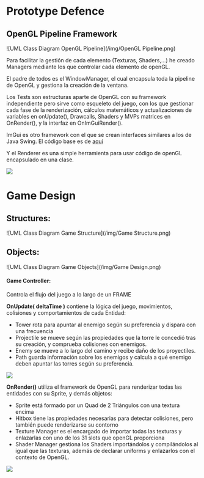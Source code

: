 # Prototype Defence

## OpenGL Pipeline Framework

![UML Class Diagram OpenGL Pipeline](/img/OpenGL Pipeline.png)

Para facilitar la gestión de cada elemento (Texturas, Shaders,...) he creado Managers mediante los que controlar cada elemento de openGL.

El padre de todos es el WindowManager, el cual encapsula toda la pipeline de OpenGL y gestiona la creación de la ventana.

Los Tests son estructuras aparte de OpenGL con su framework independiente pero sirve como esqueleto del juego, con los que gestionar cada fase de la renderización, cálculos matemáticos y actualizaciones de variables en onUpdate(), Drawcalls, Shaders y MVPs matrices en OnRender(), y la interfaz en OnImGuiRender().

ImGui es otro framework con el que se crean interfaces similares a los de Java Swing. El código base es de [aquí](https://github.com/ocornut/imgui)

Y el Renderer es una simple herramienta para usar código de openGL encapsulado en una clase.

[![](https://mermaid.ink/img/eyJjb2RlIjoic2VxdWVuY2VEaWFncmFtXHJcblxyXG4gICAgV2luZG93TWFuYWdlci0-PitXaW5kb3dNYW5hZ2VyOiBDcmVhdGUgV2luZG93IGFuZCBDb250ZXh0XHJcbiAgICBXaW5kb3dNYW5hZ2VyLT4-K1JlbmRlcmVyOiBFbmFibGUgb3BlbkdMIEZsYWdzXHJcbiAgICBXaW5kb3dNYW5hZ2VyLT4-K0ltR3VpTWFuYWdlcjogU2V0dXAgKENyZWF0ZSBDb250ZXh0ICYgSW5pdGlhdGUpXHJcbiAgICBXaW5kb3dNYW5hZ2VyLT4-LVRlc3RNYW5hZ2VyOiBDcmVhdGUgVGVzdHNcclxuICAgIFRlc3RNYW5hZ2VyLT4-K0dhbWU6IEluaWNpYWxpemFyXHJcbiAgICBHYW1lLT4-K1NoYWRlck1hbmFnZXI6IEJpbmQgdG9kb3MgbG9zIHNoYWRlcnMgcXVlIG5lY2VzaXRlXHJcbiAgICBHYW1lLT4-K1RleHR1cmVNYW5hZ2VyOiBCaW5kIHRvZGFzIGxhcyB0ZXh0dXJhcyBxdWUgbmVjZXNpdGVcclxuICAgIEdhbWUtPj4tU2hhZGVyTWFuYWdlcjogc2V0VGV4dHVyZVNsb3RzKG51bVRleHR1cmVzKVxyXG4gICAgV2luZG93TWFuYWdlci0-PitXaW5kb3dNYW5hZ2VyOiBTdGFydFJlbmRlcmluZ0xvb3BcclxuICAgIGxvb3AgQ2FkYSBmcmFtZVxyXG4gICAgICAgIFdpbmRvd01hbmFnZXItPj4rSW1HdWlNYW5hZ2VyOiBTdGFydCBGcmFtZVxyXG4gICAgICAgIFdpbmRvd01hbmFnZXItPj5XaW5kb3dNYW5hZ2VyOiBDYWxjdWxhdGUgRGVsdGEgVGltZVxyXG4gICAgICAgIGFsdCBTaSBoYXkgdW4gVGVzdCBlbiBtYXJjaGFcclxuICAgICAgICAgICAgV2luZG93TWFuYWdlci0-PitUZXN0TWFuYWdlcjogT25VcGRhdGUoZGVsdGFUaW1lKVxyXG4gICAgICAgICAgICBXaW5kb3dNYW5hZ2VyLT4-K1Rlc3RNYW5hZ2VyOiBPblJlbmRlcigpXHJcbiAgICAgICAgICAgIFdpbmRvd01hbmFnZXItPj4rVGVzdE1hbmFnZXI6IE9uSW1HdWlSZW5kZXIoKVxyXG4gICAgICAgIGVuZFxyXG5cclxuICAgICAgICBXaW5kb3dNYW5hZ2VyLT4-LUltR3VpTWFuYWdlcjogRW5kIEZyYW1lXHJcbiAgICAgICAgXHJcbiAgICBlbmRcclxuXHJcbiAgICBXaW5kb3dNYW5hZ2VyLT4-K1dpbmRvd01hbmFnZXI6IFNodXRkb3duXHJcbiAgICBXaW5kb3dNYW5hZ2VyLT4-LUltR3VpTWFuYWdlcjogU2h1dGRvd24iLCJtZXJtYWlkIjp7InRoZW1lIjoiZm9yZXN0In0sInVwZGF0ZUVkaXRvciI6ZmFsc2V9)](https://mermaid-js.github.io/mermaid-live-editor/#/edit/eyJjb2RlIjoic2VxdWVuY2VEaWFncmFtXHJcblxyXG4gICAgV2luZG93TWFuYWdlci0-PitXaW5kb3dNYW5hZ2VyOiBDcmVhdGUgV2luZG93IGFuZCBDb250ZXh0XHJcbiAgICBXaW5kb3dNYW5hZ2VyLT4-K1JlbmRlcmVyOiBFbmFibGUgb3BlbkdMIEZsYWdzXHJcbiAgICBXaW5kb3dNYW5hZ2VyLT4-K0ltR3VpTWFuYWdlcjogU2V0dXAgKENyZWF0ZSBDb250ZXh0ICYgSW5pdGlhdGUpXHJcbiAgICBXaW5kb3dNYW5hZ2VyLT4-LVRlc3RNYW5hZ2VyOiBDcmVhdGUgVGVzdHNcclxuICAgIFRlc3RNYW5hZ2VyLT4-K0dhbWU6IEluaWNpYWxpemFyXHJcbiAgICBHYW1lLT4-K1NoYWRlck1hbmFnZXI6IEJpbmQgdG9kb3MgbG9zIHNoYWRlcnMgcXVlIG5lY2VzaXRlXHJcbiAgICBHYW1lLT4-K1RleHR1cmVNYW5hZ2VyOiBCaW5kIHRvZGFzIGxhcyB0ZXh0dXJhcyBxdWUgbmVjZXNpdGVcclxuICAgIEdhbWUtPj4tU2hhZGVyTWFuYWdlcjogc2V0VGV4dHVyZVNsb3RzKG51bVRleHR1cmVzKVxyXG4gICAgV2luZG93TWFuYWdlci0-PitXaW5kb3dNYW5hZ2VyOiBTdGFydFJlbmRlcmluZ0xvb3BcclxuICAgIGxvb3AgQ2FkYSBmcmFtZVxyXG4gICAgICAgIFdpbmRvd01hbmFnZXItPj4rSW1HdWlNYW5hZ2VyOiBTdGFydCBGcmFtZVxyXG4gICAgICAgIFdpbmRvd01hbmFnZXItPj5XaW5kb3dNYW5hZ2VyOiBDYWxjdWxhdGUgRGVsdGEgVGltZVxyXG4gICAgICAgIGFsdCBTaSBoYXkgdW4gVGVzdCBlbiBtYXJjaGFcclxuICAgICAgICAgICAgV2luZG93TWFuYWdlci0-PitUZXN0TWFuYWdlcjogT25VcGRhdGUoZGVsdGFUaW1lKVxyXG4gICAgICAgICAgICBXaW5kb3dNYW5hZ2VyLT4-K1Rlc3RNYW5hZ2VyOiBPblJlbmRlcigpXHJcbiAgICAgICAgICAgIFdpbmRvd01hbmFnZXItPj4rVGVzdE1hbmFnZXI6IE9uSW1HdWlSZW5kZXIoKVxyXG4gICAgICAgIGVuZFxyXG5cclxuICAgICAgICBXaW5kb3dNYW5hZ2VyLT4-LUltR3VpTWFuYWdlcjogRW5kIEZyYW1lXHJcbiAgICAgICAgXHJcbiAgICBlbmRcclxuXHJcbiAgICBXaW5kb3dNYW5hZ2VyLT4-K1dpbmRvd01hbmFnZXI6IFNodXRkb3duXHJcbiAgICBXaW5kb3dNYW5hZ2VyLT4-LUltR3VpTWFuYWdlcjogU2h1dGRvd24iLCJtZXJtYWlkIjp7InRoZW1lIjoiZm9yZXN0In0sInVwZGF0ZUVkaXRvciI6ZmFsc2V9)



# Game Design

## Structures:

![UML Class Diagram Game Structure](/img/Game Structure.png)

## Objects:

![UML Class Diagram Game Objects](/img/Game Design.png)

#### Game Controller:
Controla el flujo del juego a lo largo de un FRAME

**OnUpdate( deltaTime )** contiene la lógica del juego, movimientos, colisiones y comportamientos de cada Entidad:
- Tower rota para apuntar al enemigo según su preferencia y dispara con una frecuencia
- Projectile se mueve según las propiedades que la torre le concedió tras su creación, y comprueba colisiones con enemigos.
- Enemy se mueve a lo largo del camino y recibe daño de los proyectiles.
- Path guarda información sobre los enemigos y calcula a qué enemigo deben apuntar las torres según su preferencia.


[![](https://mermaid.ink/img/eyJjb2RlIjoic2VxdWVuY2VEaWFncmFtXHJcblxyXG4gICAgcGFydGljaXBhbnQgR2FtZSBhcyBHYW1lIENvbnRyb2xsZXJcclxuXHJcbiAgICBwYXIgb25VcGRhdGUgcG9yIEZyYW1lXHJcblxyXG4gICAgICAgIGxvb3AgQ2FkYSBmcmFtZVxyXG5cclxuICAgICAgICAgICAgbG9vcCBDYWRhIHByb2plY3RpbGVcclxuXHJcbiAgICAgICAgICAgICAgICBhbHQgQ29saXNpb24gY29uIEVuZW1pZ29cclxuXHJcbiAgICAgICAgICAgICAgICAgICAgR2FtZS0-PitQcm9qZWN0aWxlOiBEZWxldGVcclxuICAgICAgICAgICAgICAgICAgICBHYW1lLT4-K0VuZW15OiBnZXRIaXQoVG93ZXIgRG1nKVxyXG4gICAgICAgICAgICAgICAgICAgIEVuZW15LS0-Pi1HYW1lOiBMaWZlXHJcblxyXG4gICAgICAgICAgICAgICAgICAgIGFsdCBMaWZlIDw9IDBcclxuICAgICAgICAgICAgICAgICAgICAgICAgR2FtZS0-PitFbmVteTogRGVsZXRlXHJcbiAgICAgICAgICAgICAgICAgICAgZW5kXHJcblxyXG4gICAgICAgICAgICAgICAgZWxzZSBObyBDb2xpc2lvbmFcclxuXHJcbiAgICAgICAgICAgICAgICAgICAgYWx0IEhvbW1pbmdcclxuICAgICAgICAgICAgICAgICAgICBUb3dlci0-PitQcm9qZWN0aWxlOiBHZXQgQWltZWQgRW5lbXlcclxuICAgICAgICAgICAgICAgICAgICAgICAgUHJvamVjdGlsZS0tPj4tUHJvamVjdGlsZTogTG9va0F0KEVuZW15KVxyXG4gICAgICAgICAgICAgICAgICAgIGVuZFxyXG5cclxuICAgICAgICAgICAgICAgICAgICBHYW1lLT4-K1Byb2plY3RpbGU6IE1vdmVcclxuXHJcbiAgICAgICAgICAgICAgICBlbmRcclxuXHJcbiAgICAgICAgICAgIGVuZFxyXG5cclxuICAgICAgICAgICAgbG9vcCBDYWRhIFRvd2VyXHJcbiAgICAgICAgICAgICAgICBHYW1lLT4-K1Rvd2VyOiBBcHVudGFyIEVuZW1pZ29cclxuICAgICAgICAgICAgICAgIFRvd2VyLT4-K1BhdGg6IEdldCBGaXJzdC9MYXN0L1dlYWsvU3Ryb25nIEVuZW15XHJcbiAgICAgICAgICAgICAgICBQYXRoLS0-Pi1Ub3dlcjogQWltZWQgRW5lbXlcclxuICAgICAgICAgICAgICAgIFRvd2VyLS0-Pi1Ub3dlcjogTG9va0F0KEVuZW15IFBvc2l0aW9uKVxyXG4gICAgICAgICAgICBlbmRcclxuXHJcbiAgICAgICAgICAgIGxvb3AgQ2FkYSBFbmVteVxyXG4gICAgICAgICAgICAgICAgR2FtZS0-PitFbmVteTogTW92ZVxyXG4gICAgICAgICAgICBlbmRcclxuXHJcbiAgICAgICAgZW5kXHJcblxyXG4gICAgYW5kIG9uVXBkYXRlIHBvciBTaG9vdFRpbWVyXHJcbiAgICAgICAgbG9vcCBDYWRhIFRvd2VyXHJcbiAgICAgICAgICAgIGFsdCBTaG9vdFRpbWVyID49IDEgLyBUb3dlciBTcGVlZFxyXG4gICAgICAgICAgICAgICAgR2FtZS0-PitUb3dlcjogU2hvb3RcclxuICAgICAgICAgICAgZW5kXHJcbiAgICAgICAgZW5kXHJcbiAgICBlbmQiLCJtZXJtYWlkIjp7InRoZW1lIjoiZm9yZXN0In0sInVwZGF0ZUVkaXRvciI6ZmFsc2V9)](https://mermaid-js.github.io/mermaid-live-editor/#/edit/eyJjb2RlIjoic2VxdWVuY2VEaWFncmFtXHJcblxyXG4gICAgcGFydGljaXBhbnQgR2FtZSBhcyBHYW1lIENvbnRyb2xsZXJcclxuXHJcbiAgICBwYXIgb25VcGRhdGUgcG9yIEZyYW1lXHJcblxyXG4gICAgICAgIGxvb3AgQ2FkYSBmcmFtZVxyXG5cclxuICAgICAgICAgICAgbG9vcCBDYWRhIHByb2plY3RpbGVcclxuXHJcbiAgICAgICAgICAgICAgICBhbHQgQ29saXNpb24gY29uIEVuZW1pZ29cclxuXHJcbiAgICAgICAgICAgICAgICAgICAgR2FtZS0-PitQcm9qZWN0aWxlOiBEZWxldGVcclxuICAgICAgICAgICAgICAgICAgICBHYW1lLT4-K0VuZW15OiBnZXRIaXQoVG93ZXIgRG1nKVxyXG4gICAgICAgICAgICAgICAgICAgIEVuZW15LS0-Pi1HYW1lOiBMaWZlXHJcblxyXG4gICAgICAgICAgICAgICAgICAgIGFsdCBMaWZlIDw9IDBcclxuICAgICAgICAgICAgICAgICAgICAgICAgR2FtZS0-PitFbmVteTogRGVsZXRlXHJcbiAgICAgICAgICAgICAgICAgICAgZW5kXHJcblxyXG4gICAgICAgICAgICAgICAgZWxzZSBObyBDb2xpc2lvbmFcclxuXHJcbiAgICAgICAgICAgICAgICAgICAgYWx0IEhvbW1pbmdcclxuICAgICAgICAgICAgICAgICAgICBUb3dlci0-PitQcm9qZWN0aWxlOiBHZXQgQWltZWQgRW5lbXlcclxuICAgICAgICAgICAgICAgICAgICAgICAgUHJvamVjdGlsZS0tPj4tUHJvamVjdGlsZTogTG9va0F0KEVuZW15KVxyXG4gICAgICAgICAgICAgICAgICAgIGVuZFxyXG5cclxuICAgICAgICAgICAgICAgICAgICBHYW1lLT4-K1Byb2plY3RpbGU6IE1vdmVcclxuXHJcbiAgICAgICAgICAgICAgICBlbmRcclxuXHJcbiAgICAgICAgICAgIGVuZFxyXG5cclxuICAgICAgICAgICAgbG9vcCBDYWRhIFRvd2VyXHJcbiAgICAgICAgICAgICAgICBHYW1lLT4-K1Rvd2VyOiBBcHVudGFyIEVuZW1pZ29cclxuICAgICAgICAgICAgICAgIFRvd2VyLT4-K1BhdGg6IEdldCBGaXJzdC9MYXN0L1dlYWsvU3Ryb25nIEVuZW15XHJcbiAgICAgICAgICAgICAgICBQYXRoLS0-Pi1Ub3dlcjogQWltZWQgRW5lbXlcclxuICAgICAgICAgICAgICAgIFRvd2VyLS0-Pi1Ub3dlcjogTG9va0F0KEVuZW15IFBvc2l0aW9uKVxyXG4gICAgICAgICAgICBlbmRcclxuXHJcbiAgICAgICAgICAgIGxvb3AgQ2FkYSBFbmVteVxyXG4gICAgICAgICAgICAgICAgR2FtZS0-PitFbmVteTogTW92ZVxyXG4gICAgICAgICAgICBlbmRcclxuXHJcbiAgICAgICAgZW5kXHJcblxyXG4gICAgYW5kIG9uVXBkYXRlIHBvciBTaG9vdFRpbWVyXHJcbiAgICAgICAgbG9vcCBDYWRhIFRvd2VyXHJcbiAgICAgICAgICAgIGFsdCBTaG9vdFRpbWVyID49IDEgLyBUb3dlciBTcGVlZFxyXG4gICAgICAgICAgICAgICAgR2FtZS0-PitUb3dlcjogU2hvb3RcclxuICAgICAgICAgICAgZW5kXHJcbiAgICAgICAgZW5kXHJcbiAgICBlbmQiLCJtZXJtYWlkIjp7InRoZW1lIjoiZm9yZXN0In0sInVwZGF0ZUVkaXRvciI6ZmFsc2V9)



**OnRender()** utiliza el framework de OpenGL para renderizar todas las entidades con su Sprite, y demás objetos:
- Sprite está formado por un Quad de 2 Triángulos con una textura encima
- Hitbox tiene las propiedades necesarias para detectar colisiones, pero también puede renderizarse su contorno
- Texture Manager es el encargado de importar todas las texturas y enlazarlas con uno de los 31 slots que openGL proporciona
- Shader Manager gestiona los Shaders importándolos y compilándolos al igual que las texturas, además de declarar uniforms y enlazarlos con el contexto de OpenGL.



[![](https://mermaid.ink/img/eyJjb2RlIjoic2VxdWVuY2VEaWFncmFtXHJcblxyXG5wYXJ0aWNpcGFudCBHYW1lIGFzIEdhbWUgQ29udHJvbGxlclxyXG5wYXJ0aWNpcGFudCBTcHJpdGUgYXMgRW50aXR5IFNwcml0ZVxyXG5wYXJ0aWNpcGFudCBIaXRib3ggYXMgRW50aXR5IEhpdGJveFxyXG5wYXJ0aWNpcGFudCBUZXh0dXJlIGFzIFRleHR1cmUgTWFuYWdlclxyXG5wYXJ0aWNpcGFudCBTaGFkZXIgYXMgU2hhZGVyIE1hbmFnZXJcclxuXHJcbk5vdGUgbGVmdCBvZiBHYW1lIDogb25SZW5kZXIoKVxyXG5cclxuR2FtZS0-PitTaGFkZXIgOiBCaW5kIE1haW4gU2hhZGVyXHJcblxyXG5sb29wIENhZGEgVGV4dHVyYVxyXG4gICAgR2FtZS0-PitUZXh0dXJlIDogQmluZChzbG90KVxyXG5lbmRcclxuXHJcbk5vdGUgbGVmdCBvZiBHYW1lIDogU3ByaXRlIERyYXdpbmdcclxuXHJcbmxvb3AgQ2FkYSBFbnRpdHlcclxuXHJcbiAgICBHYW1lLT4-K1Nwcml0ZSA6IERyYXdcclxuICAgIFNwcml0ZS0-PitTaGFkZXIgOiBTRVQgTVZQIFVuaWZvcm0gPSBTcHJpdGUgTVZQICogZGVmYXVsdCBNVlBcclxuICAgIFNwcml0ZS0-Pi1TcHJpdGUgOiBnbERyYXcoKVxyXG5cclxuZW5kXHJcblxyXG5Ob3RlIGxlZnQgb2YgR2FtZSA6IEhpdGJveCBHcmlkIERyYXdpbmdcclxuXHJcbmxvb3AgQ2FkYSBFbnRpdHkgY29uIEhpdGJveFxyXG5cclxuICAgIEdhbWUtPj4rSGl0Ym94IDogRHJhdyBHcmlkXHJcbiAgICBIaXRib3gtPj4rU2hhZGVyIDogU0VUIE1WUCBVbmlmb3JtID0gSGl0Ym94IE1WUCAqIGRlZmF1bHQgTVZQXHJcbiAgICBIaXRib3gtPj4tSGl0Ym94IDogZ2xEcmF3KClcclxuXHJcbmVuZCIsIm1lcm1haWQiOnsidGhlbWUiOiJmb3Jlc3QifSwidXBkYXRlRWRpdG9yIjpmYWxzZX0)](https://mermaid-js.github.io/mermaid-live-editor/#/edit/eyJjb2RlIjoic2VxdWVuY2VEaWFncmFtXHJcblxyXG5wYXJ0aWNpcGFudCBHYW1lIGFzIEdhbWUgQ29udHJvbGxlclxyXG5wYXJ0aWNpcGFudCBTcHJpdGUgYXMgRW50aXR5IFNwcml0ZVxyXG5wYXJ0aWNpcGFudCBIaXRib3ggYXMgRW50aXR5IEhpdGJveFxyXG5wYXJ0aWNpcGFudCBUZXh0dXJlIGFzIFRleHR1cmUgTWFuYWdlclxyXG5wYXJ0aWNpcGFudCBTaGFkZXIgYXMgU2hhZGVyIE1hbmFnZXJcclxuXHJcbk5vdGUgbGVmdCBvZiBHYW1lIDogb25SZW5kZXIoKVxyXG5cclxuR2FtZS0-PitTaGFkZXIgOiBCaW5kIE1haW4gU2hhZGVyXHJcblxyXG5sb29wIENhZGEgVGV4dHVyYVxyXG4gICAgR2FtZS0-PitUZXh0dXJlIDogQmluZChzbG90KVxyXG5lbmRcclxuXHJcbk5vdGUgbGVmdCBvZiBHYW1lIDogU3ByaXRlIERyYXdpbmdcclxuXHJcbmxvb3AgQ2FkYSBFbnRpdHlcclxuXHJcbiAgICBHYW1lLT4-K1Nwcml0ZSA6IERyYXdcclxuICAgIFNwcml0ZS0-PitTaGFkZXIgOiBTRVQgTVZQIFVuaWZvcm0gPSBTcHJpdGUgTVZQICogZGVmYXVsdCBNVlBcclxuICAgIFNwcml0ZS0-Pi1TcHJpdGUgOiBnbERyYXcoKVxyXG5cclxuZW5kXHJcblxyXG5Ob3RlIGxlZnQgb2YgR2FtZSA6IEhpdGJveCBHcmlkIERyYXdpbmdcclxuXHJcbmxvb3AgQ2FkYSBFbnRpdHkgY29uIEhpdGJveFxyXG5cclxuICAgIEdhbWUtPj4rSGl0Ym94IDogRHJhdyBHcmlkXHJcbiAgICBIaXRib3gtPj4rU2hhZGVyIDogU0VUIE1WUCBVbmlmb3JtID0gSGl0Ym94IE1WUCAqIGRlZmF1bHQgTVZQXHJcbiAgICBIaXRib3gtPj4tSGl0Ym94IDogZ2xEcmF3KClcclxuXHJcbmVuZCIsIm1lcm1haWQiOnsidGhlbWUiOiJmb3Jlc3QifSwidXBkYXRlRWRpdG9yIjpmYWxzZX0)


